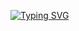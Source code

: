 [![Typing SVG](https://readme-typing-svg.herokuapp.com?font=Fira+Code&pause=1000&color=2544F7&width=435&lines=%D0%A0%D0%B5%D1%88%D0%B5%D0%BD%D0%B8%D0%B5+%D0%BA%D1%83%D1%80%D1%81%D0%B0+%D0%BE%D1%82+Skillbox+%D0%BF%D0%BE+JS;by+SpOOn)](https://git.io/typing-svg)
